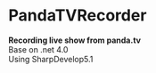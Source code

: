 # PandaTVRecorder
<Strong>Recording live show from panda.tv</Strong></br>
Base on .net 4.0</br>
Using SharpDevelop5.1</br>


